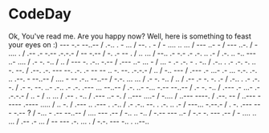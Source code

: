# CodeDay
Ok, You've read me. Are you happy now? Well, here is something to feast your eyes on :)
--- -.- --..-- / .-.. . - ... / --. . - / - .... .. ... / --- ..- - / --- ..-. / - .... . / .-- .- -.-- .-.-.- / -- -.-- / -. .- -- . / .. ... / --.. .- -.- .- .-. .. .- / .-. .. -.. --- ..- .... / .- -. -.. / .. / --- -. .-.. -.-- / .--- ..- ... - / ... - .- .-. - . -.. / .-.. . .- .-. -. .. -. --. / .--. .-. --- --. .-. .- -- -- .. -. --. .-.-.- / .. / -.. --- / .--- .- ...- .- ... -.-. .-. .. .--. - --..-- / .... - -- .-.. --..-- / -.-. ... ... / .- -. -.. / .. / .-- .- -. -. .- / .-.. . .- .-. -. / .- -. --. ..- .-.. .- .-. .--- ... --..-- / .-. ..- -... -.-- --..-- / .- -. -.. / .--- .- ...- .- .-.-.- / .. - / .. ... / .-- . -.. / .--- ..- -. / ..--- ....- / -.... / ..--- ----. / .--. -- / ..--- ----- .---- ..... / .. -. / .--- .. .--- . .-.. / .- .-.. --. . .-. .. .- / ---... -.--.- / . -. .--- --- -.-- ? / -... - .-- --..-- / .... --- .-- / -.. .. -.. / -.-- --- ..- / -.- -. --- .-- / - .... .. ... / .-- .- ... / -- --- .-. ... . / -.-. --- -.. . ..--..
